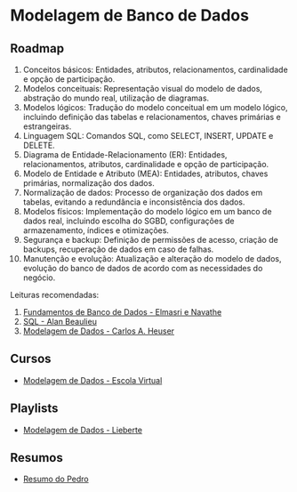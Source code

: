 # Modelagem de Banco de Dados

## Roadmap

1. Conceitos básicos: Entidades, atributos, relacionamentos, cardinalidade e opção de participação.
2. Modelos conceituais: Representação visual do modelo de dados, abstração do mundo real, utilização de diagramas.
3. Modelos lógicos: Tradução do modelo conceitual em um modelo lógico, incluindo definição das tabelas e relacionamentos, chaves primárias e estrangeiras.
4. Linguagem SQL: Comandos SQL, como SELECT, INSERT, UPDATE e DELETE.
5. Diagrama de Entidade-Relacionamento (ER): Entidades, relacionamentos, atributos, cardinalidade e opção de participação.
6. Modelo de Entidade e Atributo (MEA): Entidades, atributos, chaves primárias, normalização dos dados.
7. Normalização de dados: Processo de organização dos dados em tabelas, evitando a redundância e inconsistência dos dados.
8. Modelos físicos: Implementação do modelo lógico em um banco de dados real, incluindo escolha do SGBD, configurações de armazenamento, índices e otimizações.
9. Segurança e backup: Definição de permissões de acesso, criação de backups, recuperação de dados em caso de falhas.
10. Manutenção e evolução: Atualização e alteração do modelo de dados, evolução do banco de dados de acordo com as necessidades do negócio.

Leituras recomendadas:

1. [Fundamentos de Banco de Dados - Elmasri e Navathe](https://luch-library.vercel.app/books/database_system)
2. [SQL - Alan Beaulieu](https://luch-library.vercel.app/books/learning_sql)
3. [Modelagem de Dados - Carlos A. Heuser](https://luch-library.vercel.app/books/data_modeling)

## Cursos
- [Modelagem de Dados - Escola Virtual](https://www.ev.org.br/cursos/modelagem-de-dados)

## Playlists
- [Modelagem de Dados - Lieberte](https://youtube.com/playlist?list=PL9VI0qSRLv10oRliVDGf9fEgDY1UjcqGa)

## Resumos

- [Resumo do Pedro](https://github.com/DSM-FC/contents/blob/main/database_modeling/files/mbd_pedro.pdf)
